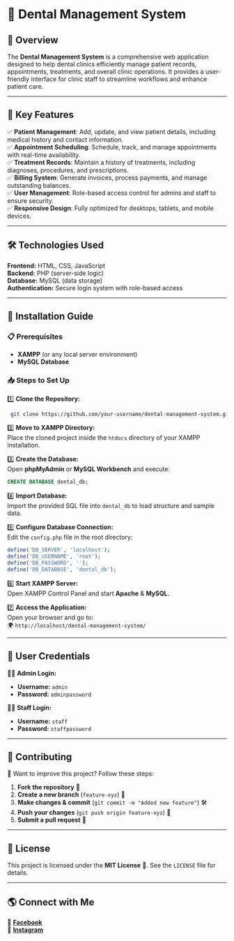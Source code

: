 # 🏥 Dental Management System

## 📌 Overview

The **Dental Management System** is a comprehensive web application designed to help dental clinics efficiently manage patient records, appointments, treatments, and overall clinic operations. It provides a user-friendly interface for clinic staff to streamline workflows and enhance patient care.

---

## 🎯 Key Features

✅ **Patient Management**: Add, update, and view patient details, including medical history and contact information.  
✅ **Appointment Scheduling**: Schedule, track, and manage appointments with real-time availability.  
✅ **Treatment Records**: Maintain a history of treatments, including diagnoses, procedures, and prescriptions.  
✅ **Billing System**: Generate invoices, process payments, and manage outstanding balances.  
✅ **User Management**: Role-based access control for admins and staff to ensure security.  
✅ **Responsive Design**: Fully optimized for desktops, tablets, and mobile devices.

---

## 🛠️ Technologies Used

**Frontend:** HTML, CSS, JavaScript  
**Backend:** PHP (server-side logic)  
**Database:** MySQL (data storage)  
**Authentication:** Secure login system with role-based access  

---

## 🚀 Installation Guide

### 📋 Prerequisites
- **XAMPP** (or any local server environment)  
- **MySQL Database**

### 📥 Steps to Set Up

1️⃣ **Clone the Repository:**  
```bash
 git clone https://github.com/your-username/dental-management-system.git
```

2️⃣ **Move to XAMPP Directory:**  
Place the cloned project inside the `htdocs` directory of your XAMPP installation.

3️⃣ **Create the Database:**  
Open **phpMyAdmin** or **MySQL Workbench** and execute:
```sql
CREATE DATABASE dental_db;
```

4️⃣ **Import Database:**  
Import the provided SQL file into `dental_db` to load structure and sample data.

5️⃣ **Configure Database Connection:**  
Edit the `config.php` file in the root directory:
```php
define('DB_SERVER', 'localhost');
define('DB_USERNAME', 'root');
define('DB_PASSWORD', '');
define('DB_DATABASE', 'dental_db');
```

6️⃣ **Start XAMPP Server:**  
Open XAMPP Control Panel and start **Apache** & **MySQL**.

7️⃣ **Access the Application:**  
Open your browser and go to:  
🌍 `http://localhost/dental-management-system/`

---

## 🔑 User Credentials

👨‍⚕️ **Admin Login:**  
- **Username:** `admin`  
- **Password:** `adminpassword`

🧑‍⚕️ **Staff Login:**  
- **Username:** `staff`  
- **Password:** `staffpassword`

---

## 🤝 Contributing

🚀 Want to improve this project? Follow these steps:
1. **Fork the repository** 📌
2. **Create a new branch** (`feature-xyz`) 🌱
3. **Make changes & commit** (`git commit -m "Added new feature"`) 🛠️
4. **Push your changes** (`git push origin feature-xyz`) 🚀
5. **Submit a pull request** 🔄

---

## 📜 License

This project is licensed under the **MIT License** 📄. See the `LICENSE` file for details.

---

## 🌎 Connect with Me

📘 **[Facebook](https://www.facebook.com/eita.rohan)**  
📸 **[Instagram](https://www.instagram.com/rohan.rusho)**

